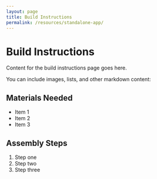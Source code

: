 ```yaml
---
layout: page
title: Build Instructions
permalink: /resources/standalone-app/
---
```


# Build Instructions

Content for the build instructions page goes here.

You can include images, lists, and other markdown content:

## Materials Needed
- Item 1
- Item 2
- Item 3

## Assembly Steps
1. Step one
2. Step two
3. Step three
